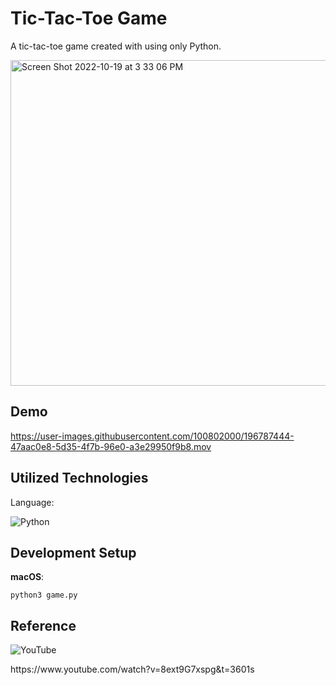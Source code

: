 <h1>Tic-Tac-Toe Game</h1>
<p>A tic-tac-toe game created with using only Python.</p>

<img width="521" alt="Screen Shot 2022-10-19 at 3 33 06 PM" src="https://user-images.githubusercontent.com/100802000/196786601-91a33e57-3c20-4165-866f-d859ed25cc48.png">

<h2>Demo</h2>


https://user-images.githubusercontent.com/100802000/196787444-47aac0e8-5d35-4f7b-96e0-a3e29950f9b8.mov



<h2>Utilized Technologies</h2>
<p>Language:</p>

![Python](https://img.shields.io/badge/python-3670A0?style=for-the-badge&logo=python&logoColor=ffdd54)


<h2>Development Setup</h2>
<p><b>macOS</b>:</p>

```
python3 game.py
```
<h2>Reference</h2>

![YouTube](https://img.shields.io/badge/YouTube-%23FF0000.svg?style=for-the-badge&logo=YouTube&logoColor=white)
<p>https://www.youtube.com/watch?v=8ext9G7xspg&t=3601s</p>
